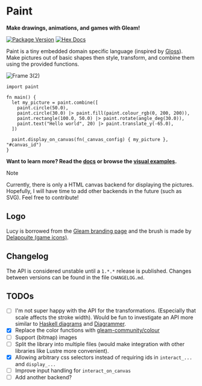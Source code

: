 # Paint
**Make drawings, animations, and games with Gleam!**

[![Package Version](https://img.shields.io/hexpm/v/paint)](https://hex.pm/packages/paint)
[![Hex Docs](https://img.shields.io/badge/hex-docs-ffaff3)](https://hexdocs.pm/paint/)

Paint is a tiny embedded domain specific language (inspired by [Gloss](https://hackage.haskell.org/package/gloss)).
Make pictures out of basic shapes then style, transform, and combine them using the provided functions.

![Frame 3(2)](https://github.com/user-attachments/assets/a8b83b58-990a-432a-9034-deebc4d210a6)


```gleam
import paint

fn main() {
  let my_picture = paint.combine([
    paint.circle(50.0),
    paint.circle(30.0) |> paint.fill(paint.colour_rgb(0, 200, 200)),
    paint.rectangle(100.0, 50.0) |> paint.rotate(angle_deg(30.0)),
    paint.text("Hello world", 20) |> paint.translate_y(-65.0),
  ])

  paint.display_on_canvas(fn(_canvas_config) { my_picture }, "#canvas_id")
}
```

**Want to learn more? Read the [docs](https://hexdocs.pm/paint) or browse the [visual examples](https://adelhult.github.io/paint/).**

> [!NOTE]
> Currently, there is only a HTML canvas backend for displaying the pictures.
> Hopefully, I will have time to add other backends in the future (such as SVG). Feel free to contribute!

## Logo
Lucy is borrowed from the [Gleam branding page](https://gleam.run/branding/) and the brush is made by [Delapouite (game icons)](https://game-icons.net/1x1/delapouite/paint-brush.html).

## Changelog
The API is considered unstable until a `1.*.*` release is published.
Changes between versions can be found in the file `CHANGELOG.md`.

## TODOs
- [ ] I'm not super happy with the API for the transformations. (Especially that scale affects the stroke width).
      Would be fun to investigate an API more similar to [Haskell diagrams](https://hackage.haskell.org/package/diagrams) and [Diagrammer](https://www.youtube.com/watch?v=gT9Xu-ctNqI).
- [x] Replace the color functions with [gleam-community/colour](https://hexdocs.pm/gleam_community_colour/)
- [ ] Support (bitmap) images
- [ ] Split the library into multiple files (would make integration with other libraries like Lustre more convenient).
- [x] Allowing arbitrary css selectors instead of requiring ids in `interact_...` and `display_...`
- [ ] Improve input handling for `interact_on_canvas`
- [ ] Add another backend?
